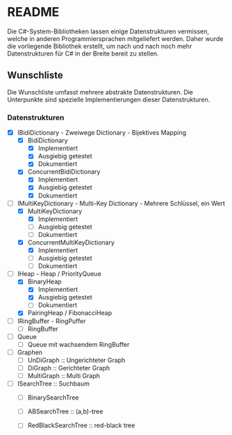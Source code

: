 # README

Die C#-System-Bibliotheken lassen einige Datenstrukturen vermissen, welche in anderen 
Programmiersprachen mitgeliefert werden. Daher wurde die vorliegende Bibliothek erstellt,
um nach und nach noch mehr Datenstrukturen für C# in der Breite bereit zu stellen.

## Wunschliste

Die Wunschliste umfasst mehrere abstrakte Datenstrukturen. Die Unterpunkte sind spezielle 
Implementierungen dieser Datenstrukturen.

### Datenstrukturen
 - [X] IBidiDictionary - Zweiwege Dictionary - Bijektives Mapping
   - [X] BidiDictionary
     - [X] Implementiert
     - [X] Ausgiebig getestet
     - [X] Dokumentiert
   - [X] ConcurrentBidiDictionary
     - [X] Implementiert
     - [X] Ausgiebig getestet
     - [X] Dokumentiert
 - [ ] IMultiKeyDictionary - Multi-Key Dictionary - Mehrere Schlüssel, ein Wert
   - [X] MultiKeyDictionary
     - [X] Implementiert
     - [ ] Ausgiebig getestet
     - [ ] Dokumentiert
   - [X] ConcurrentMultiKeyDictionary
     - [X] Implementiert
     - [ ] Ausgiebig getestet
     - [ ] Dokumentiert
 - [ ] IHeap - Heap / PriorityQueue
   - [X] BinaryHeap
     - [X] Implementiert
     - [X] Ausgiebig getestet
     - [ ] Dokumentiert
   - [X] PairingHeap / FibonacciHeap
 - [ ] IRingBuffer - RingPuffer
   - [ ] RingBuffer
 - [ ] Queue
   - [ ] Queue mit wachsendem RingBuffer
 - [ ] Graphen
   - [ ] UnDiGraph :: Ungerichteter Graph
   - [ ] DiGraph :: Gerichteter Graph
   - [ ] MultiGraph :: Multi Graph
 - [ ] ISearchTree :: Suchbaum
   - [ ] BinarySearchTree
   - [ ] ABSearchTree :: (a,b)-tree
   - [ ] RedBlackSearchTree :: red-black tree



